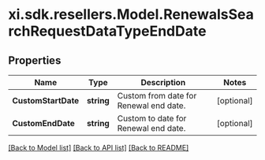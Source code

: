 # xi.sdk.resellers.Model.RenewalsSearchRequestDataTypeEndDate

## Properties

Name | Type | Description | Notes
------------ | ------------- | ------------- | -------------
**CustomStartDate** | **string** | Custom from date for Renewal end date. | [optional] 
**CustomEndDate** | **string** | Custom to date for Renewal end date. | [optional] 

[[Back to Model list]](../README.md#documentation-for-models) [[Back to API list]](../README.md#documentation-for-api-endpoints) [[Back to README]](../README.md)

